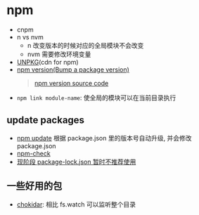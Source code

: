 # npm

* cnpm
* n vs nvm
  * n 改变版本的时候对应的全局模块不会改变
  * nvm 需要修改环境变量
* [UNPKG](https://unpkg.com)(cdn for npm)
* [npm version(Bump a package version)](https://docs.npmjs.com/cli/version)
  > [npm version source code](https://github.com/npm/npm/blob/latest/lib/version.js)
* `npm link module-name`: 使全局的模块可以在当前目录执行

## update packages

* [npm update](https://docs.npmjs.com/cli/update) 根据 package.json 里的版本号自动升级, 并会修改 package.json
* [npm-check](https://www.npmjs.com/package/npm-check)
* [现阶段 package-lock.json 暂时不推荐使用](http://harttle.land/2017/11/30/npm-package-lock.html)

## 一些好用的包

* [chokidar](https://www.npmjs.com/package/chokidar): 相比 fs.watch 可以监听整个目录
